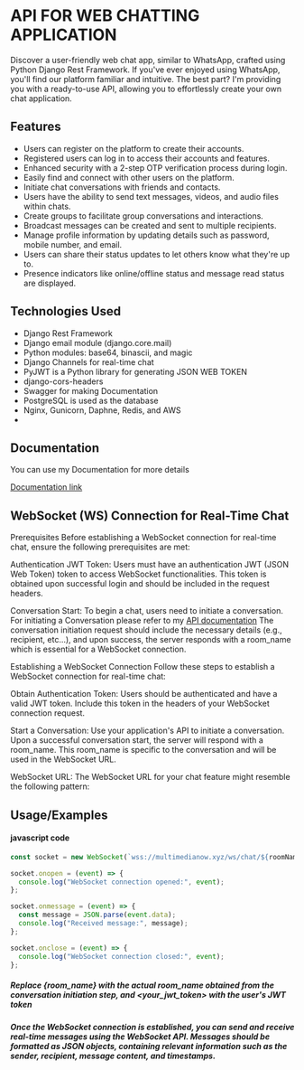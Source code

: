 
# API FOR WEB CHATTING APPLICATION

Discover a user-friendly web chat app, similar to WhatsApp, crafted using Python Django Rest Framework. If you've ever enjoyed using WhatsApp, you'll find our platform familiar and intuitive. The best part? I'm providing you with a ready-to-use API, allowing you to effortlessly create your own chat application.



## Features

- Users can register on the platform to create their accounts.
- Registered users can log in to access their accounts and features.
- Enhanced security with a 2-step OTP verification process during login.
- Easily find and connect with other users on the platform.
- Initiate chat conversations with friends and contacts.
- Users have the ability to send text messages, videos, and audio files within chats.
- Create groups to facilitate group conversations and interactions.
- Broadcast messages can be created and sent to multiple recipients.
- Manage profile information by updating details such as password, mobile number, and email.
- Users can share their status updates to let others know what they're up to.
- Presence indicators like online/offline status and message read status are displayed.


## Technologies Used

- Django Rest Framework
- Django email module (django.core.mail)
- Python modules: base64, binascii, and magic
- Django Channels for real-time chat
- PyJWT is a Python library for generating JSON WEB TOKEN
- django-cors-headers
- Swagger for making Documentation
- PostgreSQL is used as the database
- Nginx, Gunicorn, Daphne, Redis, and AWS
- 
## Documentation

You can use my Documentation for more details 

[Documentation link](https://documenter.getpostman.com/view/24033907/2s9Xy5LAUY)


## WebSocket (WS) Connection for Real-Time Chat

Prerequisites
Before establishing a WebSocket connection for real-time chat, ensure the following prerequisites are met:

Authentication JWT Token: Users must have an authentication JWT (JSON Web Token) token to access WebSocket functionalities. This token is obtained upon successful login and should be included in the request headers.

Conversation Start: To begin a chat, users need to initiate a conversation. For initiating a Conversation please refer to my [API documentation](https://documenter.getpostman.com/view/24033907/2s9Xy5LAUY) The conversation initiation request should include the necessary details (e.g., recipient, etc...), and upon success, the server responds with a room_name which is essential for a WebSocket connection.

Establishing a WebSocket Connection
Follow these steps to establish a WebSocket connection for real-time chat:

Obtain Authentication Token: Users should be authenticated and have a valid JWT token. Include this token in the headers of your WebSocket connection request.

Start a Conversation: Use your application's API to initiate a conversation. Upon a successful conversation start, the server will respond with a room_name. This room_name is specific to the conversation and will be used in the WebSocket URL.

WebSocket URL: The WebSocket URL for your chat feature might resemble the following pattern:


## Usage/Examples

#### javascript code

```javascript
const socket = new WebSocket(`wss://multimedianow.xyz/ws/chat/${roomName}/?Authorization=${jwtToken}`);

socket.onopen = (event) => {
  console.log("WebSocket connection opened:", event);
};

socket.onmessage = (event) => {
  const message = JSON.parse(event.data);
  console.log("Received message:", message);
};

socket.onclose = (event) => {
  console.log("WebSocket connection closed:", event);
};

```
##### Replace {room_name} with the actual room_name obtained from the conversation initiation step, and <your_jwt_token> with the user's JWT token

##### Once the WebSocket connection is established, you can send and receive real-time messages using the WebSocket API. Messages should be formatted as JSON objects, containing relevant information such as the sender, recipient, message content, and timestamps.

